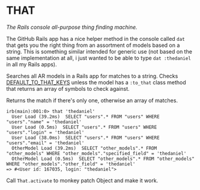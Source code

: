 THAT
====

*The Rails console all-purpose thing finding machine.*

The GitHub Rails app has a nice helper method in the console called `dat` that gets
you the right thing from an assortment of models based on a string. This is something
similar intended for generic use (not based on the same implementation at all,
i just wanted to be able to type `dat :thedaniel` in all my Rails apps).

Searches all AR models in a Rails app for matches to a string. Checks [DEFAULT_TO_THAT_KEYS](https://github.com/thedaniel/that/blob/master/lib/that.rb#L2)
unless the model has a `:to_that` class method that returns an array of symbols to check against.

Returns the match if there's only one, otherwise an array of matches.

```
irb(main):001:0> that 'thedaniel'
  User Load (39.2ms)  SELECT "users".* FROM "users" WHERE "users"."name" = 'thedaniel'
  User Load (0.5ms)  SELECT "users".* FROM "users" WHERE "users"."login" = 'thedaniel'
  User Load (38.0ms)  SELECT "users".* FROM "users" WHERE "users"."email" = 'thedaniel'
  OtherModel Load (39.2ms)  SELECT "other_models".* FROM "other_models" WHERE "other_models"."specified_field" = 'thedaniel'
  OtherModel Load (0.5ms)  SELECT "other_models".* FROM "other_models" WHERE "other_models"."other_field" = 'thedaniel'
=> #<User id: 167035, login: "thedaniel">
```

Call `That.activate` to monkey patch Object and make it work.
